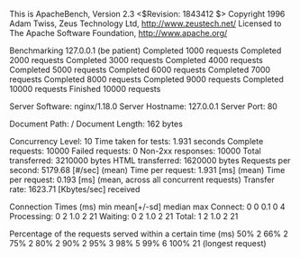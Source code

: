 This is ApacheBench, Version 2.3 <$Revision: 1843412 $>
Copyright 1996 Adam Twiss, Zeus Technology Ltd, http://www.zeustech.net/
Licensed to The Apache Software Foundation, http://www.apache.org/

Benchmarking 127.0.0.1 (be patient)
Completed 1000 requests
Completed 2000 requests
Completed 3000 requests
Completed 4000 requests
Completed 5000 requests
Completed 6000 requests
Completed 7000 requests
Completed 8000 requests
Completed 9000 requests
Completed 10000 requests
Finished 10000 requests


Server Software:        nginx/1.18.0
Server Hostname:        127.0.0.1
Server Port:            80

Document Path:          /
Document Length:        162 bytes

Concurrency Level:      10
Time taken for tests:   1.931 seconds
Complete requests:      10000
Failed requests:        0
Non-2xx responses:      10000
Total transferred:      3210000 bytes
HTML transferred:       1620000 bytes
Requests per second:    5179.68 [#/sec] (mean)
Time per request:       1.931 [ms] (mean)
Time per request:       0.193 [ms] (mean, across all concurrent requests)
Transfer rate:          1623.71 [Kbytes/sec] received

Connection Times (ms)
              min  mean[+/-sd] median   max
Connect:        0    0   0.1      0       4
Processing:     0    2   1.0      2      21
Waiting:        0    2   1.0      2      21
Total:          1    2   1.0      2      21

Percentage of the requests served within a certain time (ms)
  50%      2
  66%      2
  75%      2
  80%      2
  90%      2
  95%      3
  98%      5
  99%      6
 100%     21 (longest request)

